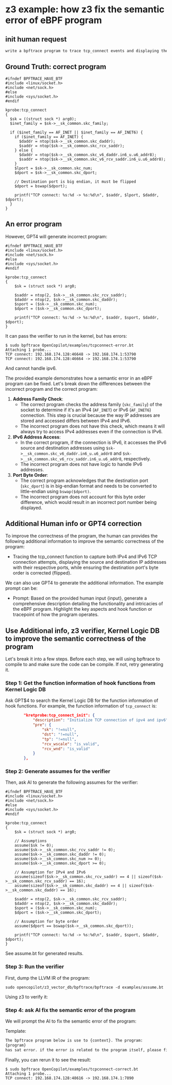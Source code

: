 # z3 example: how z3 fix the semantic error of eBPF program

## init human request

```txt
write a bpftrace program to trace tcp_connect events and displaying the source and destination IP addresses with their respective ports.
```

## Ground Truth: correct program

```bpftrace
#ifndef BPFTRACE_HAVE_BTF
#include <linux/socket.h>
#include <net/sock.h>
#else
#include <sys/socket.h>
#endif

kprobe:tcp_connect
{
  $sk = ((struct sock *) arg0);
  $inet_family = $sk->__sk_common.skc_family;

  if ($inet_family == AF_INET || $inet_family == AF_INET6) {
    if ($inet_family == AF_INET) {
      $daddr = ntop($sk->__sk_common.skc_daddr);
      $saddr = ntop($sk->__sk_common.skc_rcv_saddr);
    } else {
      $daddr = ntop($sk->__sk_common.skc_v6_daddr.in6_u.u6_addr8);
      $saddr = ntop($sk->__sk_common.skc_v6_rcv_saddr.in6_u.u6_addr8);
    }
    $lport = $sk->__sk_common.skc_num;
    $dport = $sk->__sk_common.skc_dport;

    // Destination port is big endian, it must be flipped
    $dport = bswap($dport);

    printf("TCP connect: %s:%d -> %s:%d\n", $saddr, $lport, $daddr, $dport);
  }
}
```

## An error program

However, GPT4 will generate incorrect program:

```bpftrace
#ifndef BPFTRACE_HAVE_BTF
#include <linux/socket.h>
#include <net/sock.h>
#else
#include <sys/socket.h>
#endif

kprobe:tcp_connect
{
    $sk = (struct sock *) arg0;
    
    $saddr = ntop(2, $sk->__sk_common.skc_rcv_saddr);
    $daddr = ntop(2, $sk->__sk_common.skc_daddr);
    $sport = ($sk->__sk_common.skc_num);
    $dport = ($sk->__sk_common.skc_dport);
    
    printf("TCP connect: %s:%d -> %s:%d\n", $saddr, $sport, $daddr, $dport);
}
```

It can pass the verifier to run in the kernel, but has errors:

```console
$ sudo bpftrace OpenCopilot/examples/tcpconnect-error.bt  
Attaching 1 probe...
TCP connect: 192.168.174.128:46648 -> 192.168.174.1:53790
TCP connect: 192.168.174.128:46664 -> 192.168.174.1:53790
```

And cannot handle ipv6.

The provided example demonstrates how a semantic error in an eBPF program can be fixed. Let's break down the differences between the incorrect program and the correct program:

1. **Address Family Check**:
   - The correct program checks the address family (`skc_family`) of the socket to determine if it's an IPv4 (`AF_INET`) or IPv6 (`AF_INET6`) connection. This step is crucial because the way IP addresses are stored and accessed differs between IPv4 and IPv6.
   - The incorrect program does not have this check, which means it will always try to access IPv4 addresses even if the connection is IPv6.
2. **IPv6 Address Access**:
   - In the correct program, if the connection is IPv6, it accesses the IPv6 source and destination addresses using `$sk->__sk_common.skc_v6_daddr.in6_u.u6_addr8` and `$sk->__sk_common.skc_v6_rcv_saddr.in6_u.u6_addr8`, respectively.
   - The incorrect program does not have logic to handle IPv6 addresses.
3. **Port Byte Order**:
   - The correct program acknowledges that the destination port (`skc_dport`) is in big-endian format and needs to be converted to little-endian using `bswap($dport)`.
   - The incorrect program does not account for this byte order difference, which would result in an incorrect port number being displayed.

## Additional Human info or GPT4 correction

To improve the correctness of the program, the human can provides the following additional information to improve the semantic correctness of the program:

- Tracing the tcp_connect function to capture both IPv4 and IPv6 TCP connection attempts, displaying the source and destination IP addresses with their respective ports, while ensuring the destination port's byte order is corrected (flipped).

We can also use GPT4 to generate the additional information. The example prompt can be:

- Prompt: Based on the provided human input {input}, generate a comprehensive description detailing the functionality and intricacies of the eBPF program. Highlight the key aspects and hook function or tracepoint of how the program operates.

## Use Additional info, z3 verifier, Kernel Logic DB to improve the semantic correctness of the program

Let's break it into a few steps. Before each step, we will using bpftrace to compile to and make sure the code can be compile. If not, retry generating it.

### Step 1: Get the function information of hook functions from Kernel Logic DB

Ask GPT$4 to search the Kernel Logic DB for the function information of hook functions. For example, the function information of `tcp_connect` is:

```json
        "kretprobe:tcp_connect_init": {
            "description": "Initialize TCP connection of ipv4 and ipv6",
            "pre": {
                "sk": "!=null",
                "dst": "!=null",
                "tp": "!=null",
                "rcv_wscale": "is_valid",
                "rcv_wnd": "is_valid"
            }
        },
```

### Step 2: Generate assumes for the verifier

Then, ask AI to generate the following assumes for the verifier:

```bpftrace
#ifndef BPFTRACE_HAVE_BTF
#include <linux/socket.h>
#include <net/sock.h>
#else
#include <sys/socket.h>
#endif

kprobe:tcp_connect
{
    $sk = (struct sock *) arg0;

    // Assumptions
    assume($sk != 0);
    assume($sk->__sk_common.skc_rcv_saddr != 0);
    assume($sk->__sk_common.skc_daddr != 0);
    assume($sk->__sk_common.skc_num >= 0);
    assume($sk->__sk_common.skc_dport >= 0);
    
    // Assumption for IPv4 and IPv6
    assume(sizeof($sk->__sk_common.skc_rcv_saddr) == 4 || sizeof($sk->__sk_common.skc_rcv_saddr) == 16);
    assume(sizeof($sk->__sk_common.skc_daddr) == 4 || sizeof($sk->__sk_common.skc_daddr) == 16);

    $saddr = ntop(2, $sk->__sk_common.skc_rcv_saddr);
    $daddr = ntop(2, $sk->__sk_common.skc_daddr);
    $sport = ($sk->__sk_common.skc_num);
    $dport = ($sk->__sk_common.skc_dport);
    
    // Assumption for byte order
    assume($dport == bswap($sk->__sk_common.skc_dport));

    printf("TCP connect: %s:%d -> %s:%d\n", $saddr, $sport, $daddr, $dport);
}
```

See assume.bt for generated results.

### Step 3: Run the verifier

First, dump the LLVM IR of the program:

```console
sudo opencopilot/z3_vector_db/bpftrace/bpftrace -d examples/assume.bt
```

Using z3 to verify it:

### Step 4: ask AI fix the semantic error of the program

We will prompt the AI to fix the semantic error of the program:

Template:

```txt
The bpftrace program below is use to {context}. The program:
{program}
has sat error. if the error is related to the program itself, please fix it.
```

Finally, you can rerun it to see the result:

```console
$ sudo bpftrace OpenCopilot/examples/tcpconnect-correct.bt 
Attaching 1 probe...
TCP connect: 192.168.174.128:48616 -> 192.168.174.1:7890
```